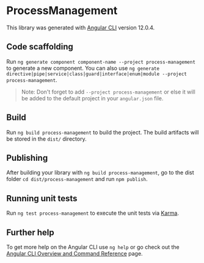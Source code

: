 # ProcessManagement

This library was generated with [Angular CLI](https://github.com/angular/angular-cli) version 12.0.4.

## Code scaffolding

Run `ng generate component component-name --project process-management` to generate a new component. You can also use `ng generate directive|pipe|service|class|guard|interface|enum|module --project process-management`.
> Note: Don't forget to add `--project process-management` or else it will be added to the default project in your `angular.json` file. 

## Build

Run `ng build process-management` to build the project. The build artifacts will be stored in the `dist/` directory.

## Publishing

After building your library with `ng build process-management`, go to the dist folder `cd dist/process-management` and run `npm publish`.

## Running unit tests

Run `ng test process-management` to execute the unit tests via [Karma](https://karma-runner.github.io).

## Further help

To get more help on the Angular CLI use `ng help` or go check out the [Angular CLI Overview and Command Reference](https://angular.io/cli) page.
